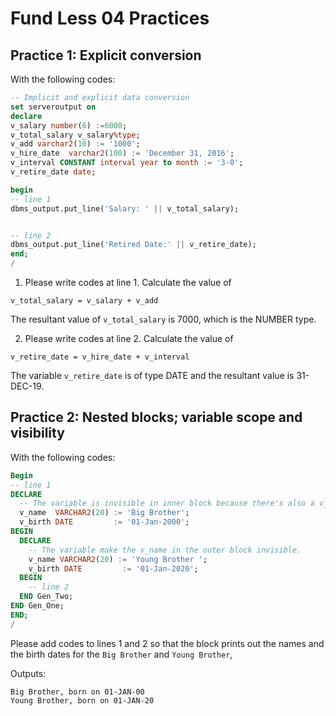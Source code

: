 # Fund Less 04 Practices 

## Practice 1: Explicit conversion

With the following codes:
```sql 
-- Implicit and explicit data conversion
set serveroutput on
declare
v_salary number(6) :=6000;
v_total_salary v_salary%type;
v_add varchar2(10) := '1000';
v_hire_date  varchar2(100) := 'December 31, 2016';
v_interval CONSTANT interval year to month := '3-0';
v_retire_date date;

begin
-- line 1
dbms_output.put_line('Salary: ' || v_total_salary);


-- line 2
dbms_output.put_line('Retired Date:' || v_retire_date);
end;
/
```

 

1. Please write codes at line 1. Calculate the value of 
```
v_total_salary = v_salary + v_add
```
The resultant value of `v_total_salary` is 7000, which is the NUMBER type. 

2. Please write codes at line 2. Calculate the value of 
```
v_retire_date = v_hire_date + v_interval
```

The variable `v_retire_date` is of type DATE and the resultant value is 31-DEC-19.


## Practice 2: Nested blocks; variable scope and visibility

With the following codes:

```sql
Begin 
-- line 1
DECLARE
  -- The variable is invisible in inner block because there's also a v_name in the inner block.
  v_name  VARCHAR2(20) := 'Big Brother';
  v_birth DATE         := '01-Jan-2000';
BEGIN 
  DECLARE
    -- The variable make the v_name in the outer block invisible.
    v_name VARCHAR2(20) := 'Young Brother ';
    v_birth DATE         := '01-Jan-2020';
  BEGIN
    -- line 2
  END Gen_Two;
END Gen_One;
END;
/
```

Please add codes to lines 1 and 2 so that the block prints out the names and the birth dates for the `Big Brother` and `Young Brother`,

Outputs:
```
Big Brother, born on 01-JAN-00
Young Brother, born on 01-JAN-20
```
